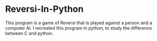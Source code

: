 # Reversi-In-Python
This program is a game of Reversi that is played against a person and a computer AI. I recreated this program in python, to study the difference between C and python.
